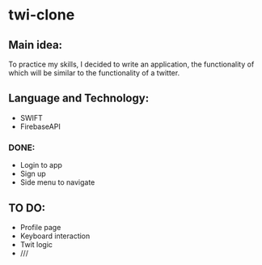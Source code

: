 # twi-clone

## Main idea: 
To practice my skills, I decided to write an application, the functionality of which will be similar to the functionality of a twitter.

## Language and Technology: 
- SWIFT 
- FirebaseAPI

### DONE: 
- Login to app
- Sign up 
- Side menu to navigate

## TO DO:
- Profile page
- Keyboard interaction
- Twit logic
- ///

